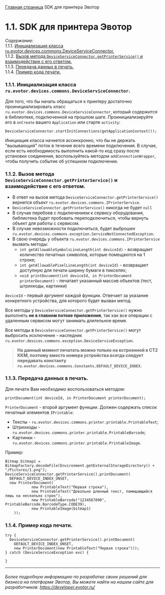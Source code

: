 [Главная страница](https://github.com/evotor/integration-library/blob/master/README.md) SDK для принтера Эвотор


# __1.1. SDK для принтера Эвотор__
_Содержание:_  
1.1.1. [Инициализация класса ru.evotor.devices.commons.DeviceServiceConnector.](#1011)  
1.1.2. [Вызов метода `DeviceServiceConnector.getPrinterService()` и взаимодействие с его ответом.](#1012)  
1.1.3. [Передача данных в печать.](#1013)  
1.1.4. [Пример кода печати.](#1014)  


<a name="1011"></a>
### 1.1.1. Инициализация класса `ru.evotor.devices.commons.DeviceServiceConnector`.  
Для того, что бы начать обращаться к принтеру достаточно проинициализировать класс `ru.evotor.devices.commons.DeviceServiceConnector`, который содержится в библиотеке, подключенной на прошлом шаге. Проинициализируйте его в `onCreate` вашего `Application` или старте `activity`:  
```  
DeviceServiceConnector.startInitConnections(getApplicationContext());
```
Инициация класса начнется ассинхронно, что бы не держать "вызывающий" поток в течение всего времени подключения. В случае, если есть необходимость выполнить какой-то код сразу после установки соединения, воспользуйтесь методом `addConnectionWrapper`, чтобы получить событие об успешном подключении.

<a name="1012"></a>
### 1.1.2. Вызов метода `DeviceServiceConnector.getPrinterService()` и взаимодействие с его ответом.  

* В ответ на вызов метода  `DeviceServiceConnector.getPrinterService()` вернется объект `ru.evotor.devices.commons.IPrinterService`.
 * `DeviceServiceConnector.getPrinterService()` никогда не будет `null`  
 * В случае перебоев с подключением к сервису оборудования, библиотека будет пробовать переподключиться, чтобы вернуть объект для работы с сервисом.
 * В случае невозможности подключиться, будет выброшен `ru.evotor.devices.commons.exception.ServiceNotConnectedException`.   
* В свою очередь у объекта `ru.evotor.devices.commons.IPrinterService` вызвать методы:  
  * `int getAllowableSymbolsLineLength(int deviceId)` - возвращает количество печатных символов, которые помещаются на 1 строке;
  * `int getAllowablePixelLineLength(int deviceId)` - возвращает доступную для печати ширину бумаги в пикселях;  
  * `void printDocument(int deviceId, in PrinterDocument printerDocument)` - печатает указанный массив объектов (тест, штрихкоды, картинки)

`deviceId` - первый аргумент каждой функции. Отвечает за указание конкретного устройства, для которого будет вызван метод.

Все методы у `DeviceServiceConnector.getPrinterService()` нужно выполнять **не в главном потоке приложения**, так как все операции с удаленным сервисом могут занимать длительное время.

Все методы в `DeviceServiceConnector.getPrinterService()` могут выбросить исключение - наследник `ru.evotor.devices.commons.exception.DeviceServiceException`.  

> __На данный момент печатать можно только на встроенной в СТ2 ККМ, поэтому вместо номера устройства всегда следует передавать константу `ru.evotor.devices.commons.Constants.DEFAULT_DEVICE_INDEX`.__  

<a name="1013"></a>
### 1.1.3. Передача данных в печать.  
Для печати Вам необходимо воспользоваться методом:
```
printDocument(int deviceId, in PrinterDocument printerDocument);
```
`PrinterDocument` - второй аргумент функции. Должен содержать список печатный элементов `IPrintable`:  
* Тексты - `ru.evotor.devices.commons.printer.printable.PrintableText`;
* Штрихкоды - `ru.evotor.devices.commons.printer.printable.PrintableBarcode`;
* Картинки - `ru.evotor.devices.commons.printer.printable.PrintableImage`.

Пример:
```
Bitmap bitmap1 = BitmapFactory.decodeFile(Environment.getExternalStorageDirectory() + "/Pictures/1.png");
DeviceServiceConnector.getPrinterService().printDocument(
  DEFAULT_DEVICE_INDEX_UNSET,
  new PrinterDocument(
            new PrintableText("Первая строка"),
            new PrintableText("Довольно длинный текст, помещающийся лишь на несколько строк"),
            new PrintableBarcode("1234567890", PrintableBarcode.BarcodeType.CODE39),
            new PrintableImage(bitmap1)
    ));
```
<a name="1014"></a>
### 1.1.4. Пример кода печати.  

```
try {
  DeviceServiceConnector.getPrinterService().printDocument(
    DEFAULT_DEVICE_INDEX_UNSET,
    new PrinterDocument(new PrintableText("Первая строка")));
} catch (DeviceServiceException exc) {

}
```

-----

###### Более подробную информацию по разрабатке своих решений для бизнеса на платформе Эвотор, Вы можете найти на нашем сайте для разработчиков: https://developer.evotor.ru/
